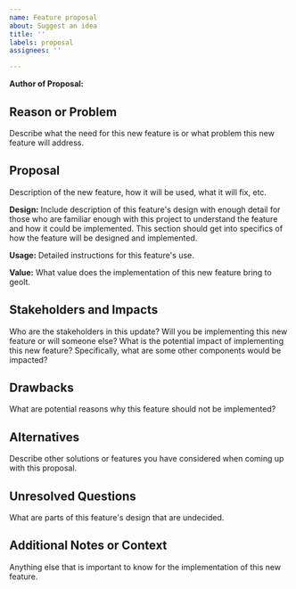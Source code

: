 ```yaml
---
name: Feature proposal
about: Suggest an idea
title: ''
labels: proposal
assignees: ''

---
```


**Author of Proposal:**
## Reason or Problem
Describe what the need for this new feature is or what problem this new feature will address.
## Proposal
Description of the new feature, how it will be used, what it will fix, etc. 

**Design:**
Include description of this feature's design with enough detail for those who are familiar enough with this project to understand the feature and how it could be implemented. This section should get into specifics of how the feature will be designed and implemented. 

**Usage:** 
Detailed instructions for this feature's use. 

**Value:** What value does the implementation of this new feature bring to geolt.
## Stakeholders and Impacts
Who are the stakeholders in this update? Will you be implementing this new feature or will someone else? What is the potential impact of implementing this new feature? Specifically, what are some other components would be impacted? 
## Drawbacks
What are potential reasons why this feature should not be implemented?
## Alternatives
Describe other solutions or features you have considered when coming up with this proposal.

## Unresolved Questions
What are parts of this feature's design that are undecided.
## Additional Notes or Context
Anything else that is important to know for the implementation of this new feature.
